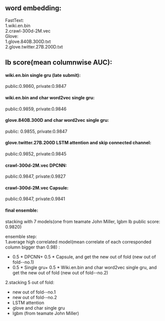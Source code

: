 
## word embedding:
FastText:  
1.wiki.en.bin  
2.crawl-300d-2M.vec  
Glove:    
1.glove.840B.300D.txt  
2.glove.twitter.27B.200D.txt


## lb score(mean columnwise AUC):
#### wiki.en.bin single gru (late submit):                               
public:0.9860,   private:0.9847  
#### wiki.en.bin and char word2vec single gru:             
public:0.9859,   private:0.9846  
#### glove.840B.300D and char word2vec single gru:         
public: 0.9855,   private:0.9847  
#### glove.twitter.27B.200D LSTM attention and skip connected channel:                
public:0.9852,   private:0.9845  
#### crawl-300d-2M.vec DPCNN:                              
public:0.9847,   private:0.9827  
#### crawl-300d-2M.vec Capsule:                            
public:0.9847,   private:0.9841  

#### final ensemble:
stacking with 7 models(one from teamate John Miller, lgbm lb public score: 0.9820)

ensemble step:  
1.average high correlated model(mean correlate of each corresponded column bigger than 0.98) :
* 0.5 * DPCNN+ 0.5 * Capsule, and get the new out of fold (new out of fold--no.1)   
* 0.5 * Single gru+ 0.5 * Wiki.en.bin and char word2vec single gru, and get the new out of fold (new out of fold--no.2)  

2.stacking 5 out of fold:  
* new out of fold--no.1  
* new out of fold--no.2     
* LSTM attention    
* glove and char single gru    
* lgbm (from teamate John Miller)    
